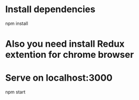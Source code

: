 # Install dependencies

npm install

# Also you need install Redux extention for chrome browser

# Serve on localhost:3000

npm start
